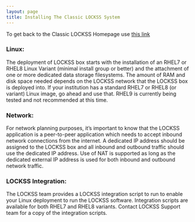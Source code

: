 ```yaml
---
layout: page
title: Installing The Classic LOCKSS System 
---
```


To get back to the Classic LOCKSS Homepage use [this link](../index.md)

### Linux:

The deployment of LOCKSS box starts with the installation of an RHEL7 or RHEL8 Linux Variant (minimal install group or better) and the attachment of one or more dedicated data storage filesystems. The amount of RAM and disk space needed depends on the LOCKSS network that the LOCKSS box is deployed into. If your institution has a standard RHEL7 or RHEL8 (or variant) Linux image, go ahead and use that. RHEL9 is currently being tested and not recommended at this time.

### Network:

For network planning purposes, it’s important to know that the LOCKSS application is a peer-to-peer application which needs to accept inbound network connections from the internet.  A dedicated IP address should be assigned to the LOCKSS box and all inbound and outbound traffic should use the dedicated IP address.  Use of NAT is supported as long as the dedicated external IP address is used for both inbound and outbound network traffic.

### LOCKSS Integration:

The LOCKSS team provides a LOCKSS integration script to run to enable your Linux deployment to run the LOCKSS software.  Integration scripts are available for both RHEL7 and RHEL8 variants. Contact LOCKSS Support team for a copy of the integration scripts.

